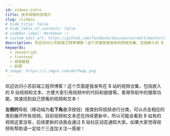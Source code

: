 ```yaml
---
id: videos-intro
title: 技术视频栏目简介
slug: /videos
# hide_title: false
# hide_table_of_contents: false
# sidebar_label: Markdown :)
# custom_edit_url: https://github.com/facebook/docusaurus/edit/master/docs/api-doc-markdown.md
description: 欢迎访问小苏前端工程师博客！这个页面是我发布的视频合集，包括嵌入的 B 站视频和文本，方便大家引用视频中的代码和链接等。
keywords:
  - JavaScript
  - frontend
  - 视频教程
  - 前端
# image: https://i.imgur.com/mErPwqL.png
---
```


欢迎访问小苏前端工程师博客！这个页面是我发布在 B 站的视频合集，包括嵌入的 B 站视频和文本，方便大家引用视频中的代码和链接等。善用导航中的搜索功能，快速找到自己想看的视频和文本！

**左侧的**导航（移动端为**右下角**悬浮按钮）按类别将视频进行分类，可以点击相应的类别展开所有视频。目前视频和文本还在持续更新中，所以可能会看到 B 站有的视频这里没有，后续更新的话我会通过 B 站社区动态通知大家。如果大家觉得视频有帮助请一定给个三连加关注～感谢！